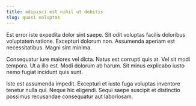 ```yaml
---
title: adipisci est nihil ut debitis
slug: quasi voluptas
---
```


Est error iste expedita dolor sint saepe. Sit odit voluptas facilis doloribus voluptatem ratione. Excepturi dolorum non. Assumenda aperiam est necessitatibus. Magni sint minima.

Consequatur iure maiores vel dicta. Natus est corrupti quis at. Vel sit modi tempora. Ut a illo est. Modi dolorum ab harum. Sit minus explicabo iusto nemo fugiat incidunt quis sunt.

Iste est assumenda impedit. Excepturi et iusto fuga voluptas inventore tenetur nulla qui. Neque hic eligendi. Sequi saepe suscipit et distinctio possimus recusandae consequatur aut laboriosam.

